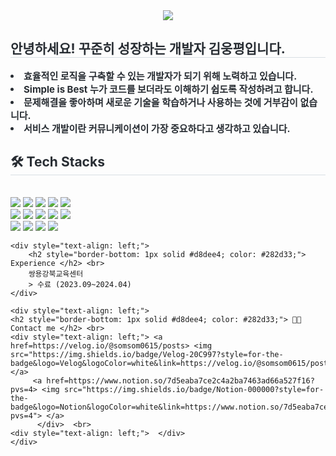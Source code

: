 <div align= "center">
    <img src="https://capsule-render.vercel.app/api?type=wave&color=#b897ff&height=180&text=&animation=&fontColor=000000&fontSize=70" />
    </div>
    <div style="text-align: left;"> 
    <h2 style="border-bottom: 1px solid #d8dee4; color: #282d33;"> 안녕하세요! 꾸준히 성장하는 개발자 김웅평입니다. </h2>  
    <div style="font-weight: 700; font-size: 15px; text-align: left; color: #282d33;"> <li> 효율적인 로직을 구축할 수 있는 개발자가 되기 위해 노력하고 있습니다.</li><li> Simple is Best 누가 코드를 보더라도 이해하기 쉽도록 작성하려고 합니다.</li><li> 문제해결을 좋아하며 새로운 기술을 학습하거나 사용하는 것에 거부감이 없습니다.</li><li> 서비스 개발이란 커뮤니케이션이 가장 중요하다고 생각하고 있습니다. </div> 
    </div>
    <div style="text-align: left;">
    <h2 style="border-bottom: 1px solid #d8dee4; color: #282d33;"> 🛠️ Tech Stacks </h2> <br> 
    <div style="margin: ; text-align: left;" "text-align: left;"> <img src="https://img.shields.io/badge/Apache Tomcat-F8DC75?style=for-the-badge&logo=Apache Tomcat&logoColor=white">
          <img src="https://img.shields.io/badge/Bootstrap-7952B3?style=for-the-badge&logo=Bootstrap&logoColor=white">
          <img src="https://img.shields.io/badge/CSS3-1572B6?style=for-the-badge&logo=CSS3&logoColor=white">
          <img src="https://img.shields.io/badge/Github-181717?style=for-the-badge&logo=Github&logoColor=white">
          <img src="https://img.shields.io/badge/HTML5-E34F26?style=for-the-badge&logo=HTML5&logoColor=white">
          <br/><img src="https://img.shields.io/badge/jQuery-0769AD?style=for-the-badge&logo=jQuery&logoColor=white">
          <img src="https://img.shields.io/badge/Java-007396?style=for-the-badge&logo=Java&logoColor=white">
          <img src="https://img.shields.io/badge/Javascript-F7DF1E?style=for-the-badge&logo=Javascript&logoColor=white">
          <img src="https://img.shields.io/badge/MySQL-4479A1?style=for-the-badge&logo=MySQL&logoColor=white">
          <img src="https://img.shields.io/badge/Notion-000000?style=for-the-badge&logo=Notion&logoColor=white">
          <br/><img src="https://img.shields.io/badge/Oracle-F80000?style=for-the-badge&logo=Oracle&logoColor=white">
          <img src="https://img.shields.io/badge/Python-3776AB?style=for-the-badge&logo=Python&logoColor=white">
          <img src="https://img.shields.io/badge/Spring Boot-6DB33F?style=for-the-badge&logo=Spring Boot&logoColor=white">
          <img src="https://img.shields.io/badge/Spring-6DB33F?style=for-the-badge&logo=Spring&logoColor=white">
          </div>
    </div>

    <div style="text-align: left;">
        <h2 style="border-bottom: 1px solid #d8dee4; color: #282d33;"> Experience </h2> <br> 
        쌍용강북교육센터
        > 수료 (2023.09~2024.04)
    </div>
    
    <div style="text-align: left;">
    <h2 style="border-bottom: 1px solid #d8dee4; color: #282d33;"> 🧑‍💻 Contact me </h2> <br> 
    <div style="text-align: left;"> <a href=https://velog.io/@somsom0615/posts> <img src="https://img.shields.io/badge/Velog-20C997?style=for-the-badge&logo=Velog&logoColor=white&link=https://velog.io/@somsom0615/posts"> </a>
         <a href=https://www.notion.so/7d5eaba7ce2c4a2ba7463ad66a527f16?pvs=4> <img src="https://img.shields.io/badge/Notion-000000?style=for-the-badge&logo=Notion&logoColor=white&link=https://www.notion.so/7d5eaba7ce2c4a2ba7463ad66a527f16?pvs=4"> </a>
          </div>  <br> 
    <div style="text-align: left;">  </div> 
    </div>
    
